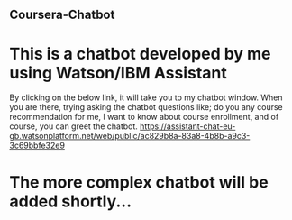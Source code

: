 ## Coursera-Chatbot
# This is a chatbot developed by me using Watson/IBM Assistant
By clicking on the below link, it will take you to my chatbot window. When you are there, trying asking the chatbot questions like; do you any course recommendation for me, I want to know about course enrollment, and of course, you can greet the chatbot.
https://assistant-chat-eu-gb.watsonplatform.net/web/public/ac829b8a-83a8-4b8b-a9c3-3c69bbfe32e9
# The more complex chatbot will be added shortly...
